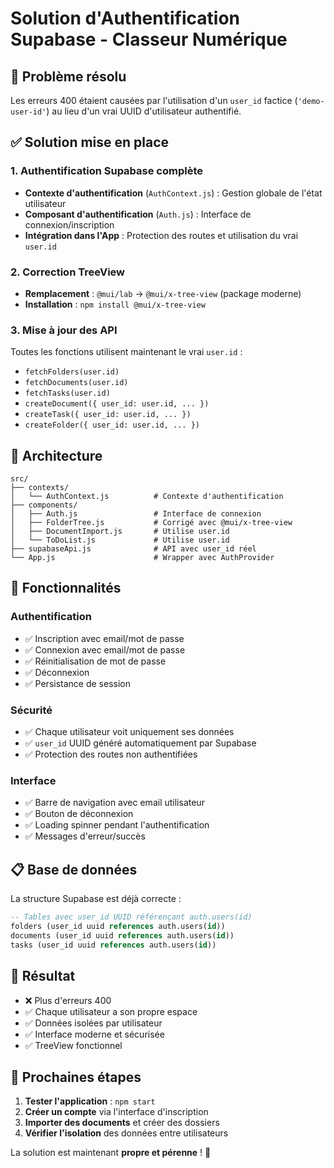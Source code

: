 # Solution d'Authentification Supabase - Classeur Numérique

## 🎯 Problème résolu

Les erreurs 400 étaient causées par l'utilisation d'un `user_id` factice (`'demo-user-id'`) au lieu d'un vrai UUID d'utilisateur authentifié.

## ✅ Solution mise en place

### 1. Authentification Supabase complète
- **Contexte d'authentification** (`AuthContext.js`) : Gestion globale de l'état utilisateur
- **Composant d'authentification** (`Auth.js`) : Interface de connexion/inscription
- **Intégration dans l'App** : Protection des routes et utilisation du vrai `user.id`

### 2. Correction TreeView
- **Remplacement** : `@mui/lab` → `@mui/x-tree-view` (package moderne)
- **Installation** : `npm install @mui/x-tree-view`

### 3. Mise à jour des API
Toutes les fonctions utilisent maintenant le vrai `user.id` :
- `fetchFolders(user.id)`
- `fetchDocuments(user.id)`
- `fetchTasks(user.id)`
- `createDocument({ user_id: user.id, ... })`
- `createTask({ user_id: user.id, ... })`
- `createFolder({ user_id: user.id, ... })`

## 🔧 Architecture

```
src/
├── contexts/
│   └── AuthContext.js          # Contexte d'authentification
├── components/
│   ├── Auth.js                 # Interface de connexion
│   ├── FolderTree.js           # Corrigé avec @mui/x-tree-view
│   ├── DocumentImport.js       # Utilise user.id
│   └── ToDoList.js             # Utilise user.id
├── supabaseApi.js              # API avec user_id réel
└── App.js                      # Wrapper avec AuthProvider
```

## 🚀 Fonctionnalités

### Authentification
- ✅ Inscription avec email/mot de passe
- ✅ Connexion avec email/mot de passe
- ✅ Réinitialisation de mot de passe
- ✅ Déconnexion
- ✅ Persistance de session

### Sécurité
- ✅ Chaque utilisateur voit uniquement ses données
- ✅ `user_id` UUID généré automatiquement par Supabase
- ✅ Protection des routes non authentifiées

### Interface
- ✅ Barre de navigation avec email utilisateur
- ✅ Bouton de déconnexion
- ✅ Loading spinner pendant l'authentification
- ✅ Messages d'erreur/succès

## 📋 Base de données

La structure Supabase est déjà correcte :
```sql
-- Tables avec user_id UUID référençant auth.users(id)
folders (user_id uuid references auth.users(id))
documents (user_id uuid references auth.users(id))
tasks (user_id uuid references auth.users(id))
```

## 🎉 Résultat

- ❌ Plus d'erreurs 400
- ✅ Chaque utilisateur a son propre espace
- ✅ Données isolées par utilisateur
- ✅ Interface moderne et sécurisée
- ✅ TreeView fonctionnel

## 🔄 Prochaines étapes

1. **Tester l'application** : `npm start`
2. **Créer un compte** via l'interface d'inscription
3. **Importer des documents** et créer des dossiers
4. **Vérifier l'isolation** des données entre utilisateurs

La solution est maintenant **propre et pérenne** ! 🎯 